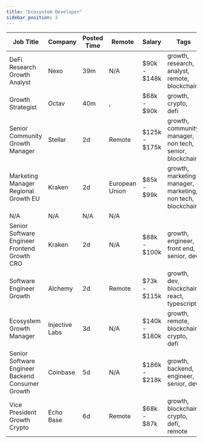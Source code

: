 ```yaml
---
title: "Ecosystem Developer"
sidebar_position: 3
---
```


| Job Title | Company | Posted Time | Remote | Salary | Tags | Apply Link |
|-----------|---------|-------------|--------|--------|------|------------|
| DeFi Research Growth Analyst | Nexo | 39m | N/A | $90k - $148k | growth, research, analyst, remote, blockchain | [Apply](https://web3.career/defi-research-growth-analyst-nexo/97170) |
| Growth Strategist | Octav | 40m | , | $68k - $90k | growth, crypto, defi | [Apply](https://web3.career/growth-strategist-octav/97167) |
| Senior Community Growth Manager | Stellar | 2d | Remote | $125k - $175k | growth, community manager, non tech, senior, blockchain | [Apply](https://web3.career/senior-community-growth-manager-stellar/96937) |
| Marketing Manager Regional Growth EU | Kraken | 2d | European Union | $85k - $99k | growth, marketing manager, marketing, non tech, blockchain | [Apply](https://web3.career/marketing-manager-regional-growth-eu-kraken/96916) |
| N/A | N/A | N/A | N/A |  |  | [Apply](https://web3.career/metana) |
| Senior Software Engineer Frontend Growth CRO | Kraken | 2d | N/A | $88k - $100k | growth, engineer, front end, senior, dev | [Apply](https://web3.career/senior-software-engineer-frontend-growth-cro-kraken/96913) |
| Software Engineer Growth | Alchemy | 2d | Remote | $73k - $115k | growth, dev, blockchain, react, typescript | [Apply](https://web3.career/software-engineer-growth-alchemy/58033) |
| Ecosystem Growth Manager | Injective Labs | 3d | N/A | $140k - $180k | growth, remote, blockchain, crypto, defi | [Apply](https://web3.career/ecosystem-growth-manager-injectivelabs/96809) |
| Senior Software Engineer Backend Consumer Growth | Coinbase | 5d | N/A | $186k - $218k | growth, backend, engineer, senior, dev | [Apply](https://web3.career/senior-software-engineer-backend-consumer-growth-coinbase/96720) |
| Vice President Growth Crypto | Echo Base | 6d | Remote | $68k - $87k | growth, blockchain, crypto, defi, remote | [Apply](https://web3.career/vice-president-growth-crypto-echobase/96696) |
